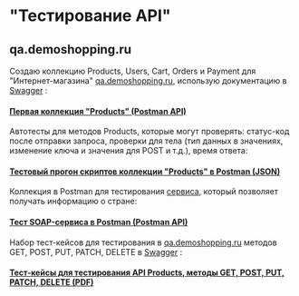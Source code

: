 # "Тестирование API"
## qa.demoshopping.ru
Создаю коллекцию Products, Users, Cart, Orders и Payment для "Интернет-магазина" <a href="https://qa.demoshopping.ru/">qa.demoshopping.ru</a>, использую документацию в <a href="https://qa.demoshopping.ru/api-docs/">Swagger</a> : 
#### [Первая коллекция "Products" (Postman API)](https://www.postman.com/nosovertka/workspace/qa-demoshopping-stan-tokarev/collection/40891723-f58958dc-7d08-42f1-a850-9cb0ad5205cf?action=share&creator=40891723&active-environment=40891723-98aef70a-e96a-4a0f-9fa3-aaec06181669)
Автотесты для методов Products, которые могут проверять: статус-код после отправки запроса, проверки для тела (тип данных в значениях, изменение ключа и значения для POST и т.д.), время ответа:
#### [Тестовый прогон скриптов коллекции "Products" в Postman (JSON)](https://github.com/StanTokarev/api/blob/main/Stan%20Tokarev%20Test%20Run%20for%20Scripts%20in%20Products.json)
Коллекция в Postman для тестирования <a href="http://webservices.oorsprong.org/websamples.countryinfo/CountryInfoService.wso?WSDL">сервиса</a>, который позволяет получать информацию о стране:
#### [Тест SOAP-сервиса в Postman (Postman API)](https://www.postman.com/nosovertka/workspace/qa-demoshopping-stan-tokarev/collection/40891723-a3e2e368-599d-4d8b-82db-29d974bb54fc?action=share&creator=40891723&active-environment=40891723-98aef70a-e96a-4a0f-9fa3-aaec06181669)
Набор тест-кейсов для тестирования в <a href="https://qa.demoshopping.ru/">qa.demoshopping.ru</a> методов  GET, POST, PUT, PATCH, DELETE в <a href="https://qa.demoshopping.ru/api-docs/">Swagger</a> :
#### [Тест-кейсы для тестирования API Products, методы GET, POST, PUT, PATCH, DELETE (PDF)](https://github.com/StanTokarev/api/blob/main/Stan%20Tokarev%20Test%20Cases%20for%20testing%20API%20Products.pdf)
